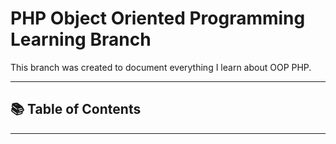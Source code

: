 # PHP Object Oriented Programming Learning Branch

This branch was created to document everything I learn about OOP PHP.

---

## 📚 Table of Contents


---
